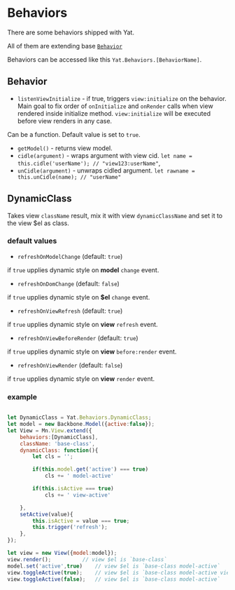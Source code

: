 # Behaviors
There are some behaviors shipped with Yat.

All of them are extending base [`Behavior`](~src/behaviors/behavior.js)

Behaviors can be accessed like this `Yat.Behaviors.[BehaviorName]`.

## Behavior
* `listenViewInitialize` - if true, triggers `view:initialize` on the behavior. Main goal to fix order of `onInitialize` and `onRender` calls when view rendered inside initialize method. `view:initialize` will be executed before view renders in any case.

Can be a function. Default value is set to `true`. 

* `getModel()` - returns view model.
* `cidle(argument)` - wraps argument with view cid. `let name = this.cidle('userName'); // "view123:userName"`, 
* `unCidle(argument)` - unwraps cidled argument. `let rawname = this.unCidle(name); // "userName"`

## DynamicClass
Takes view `className` result, mix it with view `dynamicClassName` and set it to the view $el as class.

### default values
* `refreshOnModelChange` (default: `true`) 

if `true` upplies dynamic style on **model** `change` event.

* `refreshOnDomChange` (default: `false`)

if `true` upplies dynamic style on **$el** `change` event.

* `refreshOnViewRefresh` (default: `true`)

if `true` upplies dynamic style on **view** `refresh` event.

* `refreshOnViewBeforeRender` (default: `true`)

if `true` upplies dynamic style on **view** `before:render` event.

* `refreshOnViewRender` (default: `false`)

if `true` upplies dynamic style on **view** `render` event.


### example
```js

let DynamicClass = Yat.Behaviors.DynamicClass;
let model = new Backbone.Model({active:false});
let View = Mn.View.extend({
	behaviors:[DynamicClass],
	className: 'base-class',
	dynamicClass: function(){
		let cls = '';

		if(this.model.get('active') === true)
			cls += ' model-active'

		if(this.isActive === true)
			cls += ' view-active'

	},
	setActive(value){
		this.isActive = value === true;
		this.trigger('refresh');
	},	
});

let view = new View({model:model});
view.render(); 			// view $el is `base-class`
model.set('active',true)	// view $el is `base-class model-active`
view.toggleActive(true);	// view $el is `base-class model-active view-active`
view.toggleActive(false);	// view $el is `base-class model-active`


```
